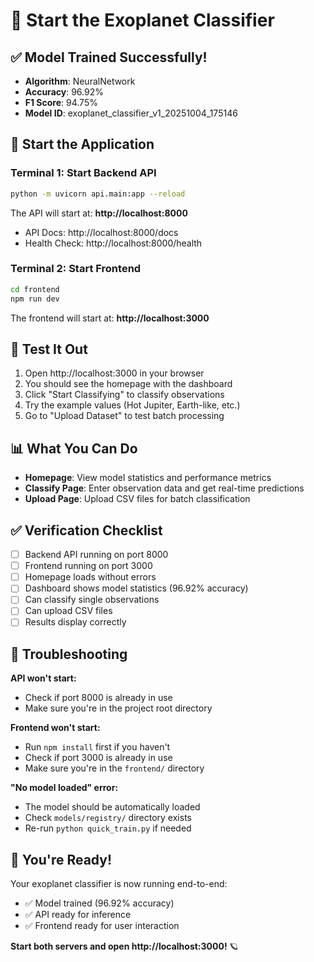 # 🚀 Start the Exoplanet Classifier

## ✅ Model Trained Successfully!

- **Algorithm**: NeuralNetwork
- **Accuracy**: 96.92%
- **F1 Score**: 94.75%
- **Model ID**: exoplanet_classifier_v1_20251004_175146

## 🎯 Start the Application

### Terminal 1: Start Backend API

```bash
python -m uvicorn api.main:app --reload
```

The API will start at: **http://localhost:8000**
- API Docs: http://localhost:8000/docs
- Health Check: http://localhost:8000/health

### Terminal 2: Start Frontend

```bash
cd frontend
npm run dev
```

The frontend will start at: **http://localhost:3000**

## 🧪 Test It Out

1. Open http://localhost:3000 in your browser
2. You should see the homepage with the dashboard
3. Click "Start Classifying" to classify observations
4. Try the example values (Hot Jupiter, Earth-like, etc.)
5. Go to "Upload Dataset" to test batch processing

## 📊 What You Can Do

- **Homepage**: View model statistics and performance metrics
- **Classify Page**: Enter observation data and get real-time predictions
- **Upload Page**: Upload CSV files for batch classification

## ✅ Verification Checklist

- [ ] Backend API running on port 8000
- [ ] Frontend running on port 3000
- [ ] Homepage loads without errors
- [ ] Dashboard shows model statistics (96.92% accuracy)
- [ ] Can classify single observations
- [ ] Can upload CSV files
- [ ] Results display correctly

## 🐛 Troubleshooting

**API won't start:**
- Check if port 8000 is already in use
- Make sure you're in the project root directory

**Frontend won't start:**
- Run `npm install` first if you haven't
- Check if port 3000 is already in use
- Make sure you're in the `frontend/` directory

**"No model loaded" error:**
- The model should be automatically loaded
- Check `models/registry/` directory exists
- Re-run `python quick_train.py` if needed

## 🎉 You're Ready!

Your exoplanet classifier is now running end-to-end:
- ✅ Model trained (96.92% accuracy)
- ✅ API ready for inference
- ✅ Frontend ready for user interaction

**Start both servers and open http://localhost:3000!** 🪐
